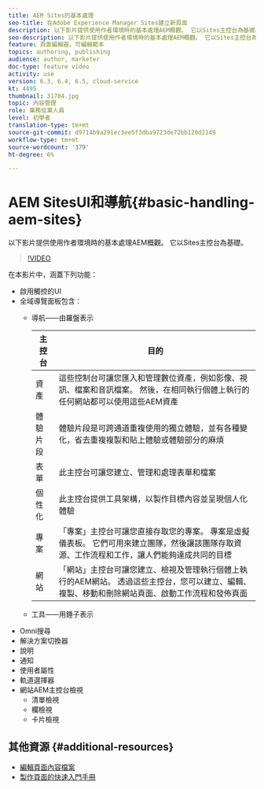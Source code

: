 ```yaml
---
title: AEM Sites的基本處理
seo-title: 在Adobe Experience Manager Sites建立新頁面
description: 以下影片提供使用作者環境時的基本處理AEM概觀。 它以Sites主控台為基礎。
seo-description: 以下影片提供使用作者環境時的基本處理AEM概觀。 它以Sites主控台為基礎。
feature: 頁面編輯器，可編輯範本
topics: authoring, publishing
audience: author, marketer
doc-type: feature video
activity: use
version: 6.3, 6.4, 6.5, cloud-service
kt: 4495
thumbnail: 31784.jpg
topic: 內容管理
role: 業務從業人員
level: 初學者
translation-type: tm+mt
source-git-commit: d9714b9a291ec3ee5f3dba9723de72bb120d2149
workflow-type: tm+mt
source-wordcount: '379'
ht-degree: 6%

---
```



# AEM SitesUI和導航{#basic-handling-aem-sites}

以下影片提供使用作者環境時的基本處理AEM概觀。 它以Sites主控台為基礎。

>[!VIDEO](https://video.tv.adobe.com/v/31784?quality=12&learn=on)

在本影片中，涵蓋下列功能：

* 啟用觸控的UI
* 全域導覽面板包含：
   * 導航——由羅盤表示

      | 主控台 | 目的 |
      |---|---|
      | 資產 | 這些控制台可讓您匯入和管理數位資產，例如影像、視訊、檔案和音訊檔案。 然後，在相同執行個體上執行的任何網站都可以使用這些AEM資產 | 社群 | 此主控台可讓您建立和管理社群網站，以便參與和啟用 | 商務 | 這可讓您管理與您的商務網站相關的產品、產品目錄和訂單 |
      | 體驗片段 | 體驗片段是可跨通道重複使用的獨立體驗，並有各種變化，省去重複複製和貼上體驗或體驗部分的麻煩 |
      | 表單 | 此主控台可讓您建立、管理和處理表單和檔案 |
      | 個性化 | 此主控台提供工具架構，以製作目標內容並呈現個人化體驗 |
      | 專案 | 「專案」主控台可讓您直接存取您的專案。 專案是虛擬儀表板。 它們可用來建立團隊，然後讓該團隊存取資源、工作流程和工作，讓人們能夠達成共同的目標 |
      | 網站 | 「網站」主控台可讓您建立、檢視及管理執行個體上執行的AEM網站。 透過這些主控台，您可以建立、編輯、複製、移動和刪除網站頁面、啟動工作流程和發佈頁面 |

   * 工具——用錘子表示
* Omni搜尋
* 解決方案切換器
* 說明
* 通知
* 使用者屬性
* 軌道選擇器
* 網站AEM主控台檢視
   * 清單檢視
   * 欄檢視
   * 卡片檢視






## 其他資源 {#additional-resources}

* [編輯頁面內容檔案](https://docs.adobe.com/content/help/en/experience-manager-cloud-service/sites/authoring/fundamentals/editing-content.html)
* [製作頁面的快速入門手冊](https://docs.adobe.com/content/help/en/experience-manager-cloud-service/sites/authoring/getting-started/quick-start.html)
